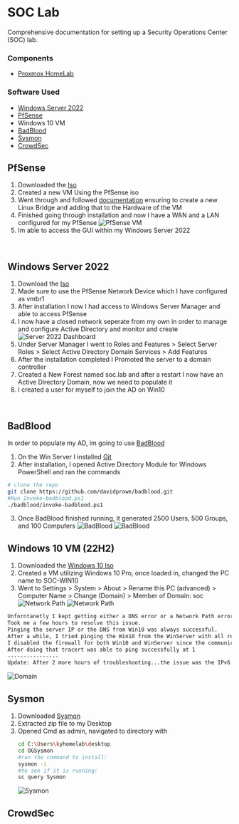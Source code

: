 # SOC Lab
Comprehensive documentation for setting up a Security Operations Center (SOC) lab. 

### Components

- [Proxmox HomeLab](https://github.com/kyhomelab/HomeLab)

### Software Used
- [Windows Server 2022](https://www.microsoft.com/en-US/evalcenter/evaluate-windows-server-2022)
- [PfSense](https://www.pfsense.org/)
- Windows 10 VM
- [BadBlood](https://github.com/davidprowe/BadBlood)
- [Sysmon](https://learn.microsoft.com/en-us/sysinternals/downloads/sysmon)
- [CrowdSec](https://www.crowdsec.net/)
  <br>
  
## PfSense
1. Downloaded the [Iso](https://www.pfsense.org/download/)
2. Created a new VM Using the PfSense iso
3. Went through and followed [documentation](https://docs.netgate.com/pfsense/en/latest/recipes/virtualize-proxmox-ve.html "After the fact of trying to get this set up for TWO DAYS, because I had to get a new Nic with ethernet ports since only one would not work :( ") ensuring to create a new Linux Bridge and adding that to the Hardware of the VM
4. Finished going through installation and now I have a WAN and a LAN configured for my PfSense
![PfSense VM](https://i.imgur.com/K4lojWW.png)
5. Im able to access the GUI within my Windows Server 2022
<br>

## Windows Server 2022
1. Download the [Iso](https://info.microsoft.com/ww-landing-windows-server-2022.html "After signing up because whyyyyyy?")
2. Made sure to use the PfSense Network Device which I have configured as vmbr1
3. After installation I now I had access to Windows Server Manager and able to access PfSense
4. I now have a closed network seperate from my own in order to manage and configure Active Directory and monitor and create
   ![Server 2022 Dashboard](https://i.imgur.com/gMunQzw.png)
5. Under Server Manager I went to Roles and Features > Select Server Roles > Select Active Directory Domain Services > Add Features
6. After the installation completed I Promoted the server to a domain controller
7. Created a New Forest named soc.lab and after a restart I now have an Active Directory Domain, now we need to populate it
8. I created a user for myself to join the AD on Win10
<br>

## BadBlood
In order to populate my AD, im going to use [BadBlood](https://github.com/davidprowe/BadBlood "BadBlood by Secframe fills a Microsoft Active Directory Domain with a structure and thousands of objects. The output of the tool is a domain similar to a domain in the real world. After BadBlood is ran on a domain, security analysts and engineers can practice using tools to gain an understanding and prescribe to securing Active Directory. Each time this tool runs, it produces different results. The domain, users, groups, computers and permissions are different. Every. Single. Time.")
1. On the Win Server I installed [Git](https://git-scm.com/ "This took me waaayyyy to long to figure out I needed to download this")
2. After installation, I opened Active Directory Module for Windows PowerShell and ran the commands
```bash
# clone the repo
git clone https://github.com/davidprowe/badblood.git
#Run Invoke-badblood.ps1
./badblood/invoke-badblood.ps1
```
3. Once BadBlood finished running, it generated 2500 Users, 500 Groups, and 100 Computers
![BadBlood](https://i.imgur.com/1LJDDT9.png)
![BadBlood](https://i.imgur.com/fnsg7vE.png)

## Windows 10 VM (22H2)
1. Downloaded the [Windows 10 Iso](https://www.microsoft.com/en-us/software-download/windows10)
3. Created a VM utilizing Windows 10 Pro, once loaded in, changed the PC name to SOC-WIN10
4. Went to Settings > System > About > Rename this PC (advanced) > Computer Name > Change (Domain) > Member of Domain: soc
   ![Network Path](https://i.imgur.com/5gsv6QO.png)
   ![Network Path](https://i.imgur.com/4MmFKKL.png)
```bash
Unforntanetly I kept getting either a DNS error or a Network Path error.
Took me a few hours to resolve this issue.
Pinging the server IP or the DNS from Win10 was always successful.
After a while, I tried pinging the Win10 from the WinServer with all requests timing out. Even did tracert to no avail
I disabled the firewall for both Win10 and WinServer since the communication was being blocked from WinServ to Win10
After doing that tracert was able to ping successfully at 1
----------------
Update: After 2 more hours of troubleshooting...the issue was the IPv6...
```
![Domain](https://i.imgur.com/byAvKv3.png "FINAAALLLLLYYYYYYYY")

## Sysmon
1. Downloaded [Sysmon](https://learn.microsoft.com/en-us/sysinternals/downloads/sysmon)
2. Extracted zip file to my Desktop
3. Opened Cmd as admin, navigated to directory with
   ```bash
   cd C:\Users\kyhomelab\desktop
   cd OGSysmon
   #ran the command to install:
   sysmon -i
   #to see if it is running:
   sc query Sysmon
   ```
     ![Sysmon](https://i.imgur.com/1UBnjBj.png)

## CrowdSec
